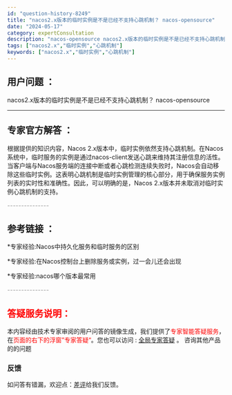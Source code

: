 ```yaml
---
id: "question-history-8249"
title: "nacos2.x版本的临时实例是不是已经不支持心跳机制？ nacos-opensource"
date: "2024-05-17"
category: expertConsultation
description: "nacos-opensource nacos2.x版本的临时实例是不是已经不支持心跳机制？"
tags: ["nacos2.x","临时实例","心跳机制"]
keywords: ["nacos2.x","临时实例","心跳机制"]
---
```


## 用户问题 ： 
 nacos2.x版本的临时实例是不是已经不支持心跳机制？ nacos-opensource 

---------------
## 专家官方解答 ：

根据提供的知识内容，Nacos 2.x版本中，临时实例依然支持心跳机制。在Nacos系统中，临时服务的实例是通过nacos-client发送心跳来维持其注册信息的活性。当客户端与Nacos服务端的连接中断或者心跳检测连续失败时，Nacos会自动移除这些临时实例。这表明心跳机制是临时实例管理的核心部分，用于确保服务实例列表的实时性和准确性。因此，可以明确的是，Nacos 2.x版本并未取消对临时实例心跳机制的支持。


<font color="#949494">---------------</font> 


## 参考链接 ：

*专家经验:Nacos中持久化服务和临时服务的区别 
 
 *专家经验:在Nacos控制台上删除服务或实例，过一会儿还会出现 
 
 *专家经验:nacos哪个版本最常用 


 <font color="#949494">---------------</font> 
 


## <font color="#FF0000">答疑服务说明：</font> 

本内容经由技术专家审阅的用户问答的镜像生成，我们提供了<font color="#FF0000">专家智能答疑服务</font>，在<font color="#FF0000">页面的右下的浮窗”专家答疑“</font>。您也可以访问 : [全局专家答疑](https://opensource.alibaba.com/chatBot) 。 咨询其他产品的的问题

### 反馈
如问答有错漏，欢迎点：[差评](https://ai.nacos.io/user/feedbackByEnhancerGradePOJOID?enhancerGradePOJOId=13600)给我们反馈。
